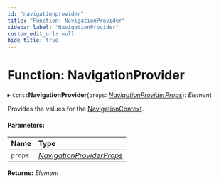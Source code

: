 ```yaml
---
id: "navigationprovider"
title: "Function: NavigationProvider"
sidebar_label: "NavigationProvider"
custom_edit_url: null
hide_title: true
---
```


# Function: NavigationProvider

▸ `Const`**NavigationProvider**(`props`: [*NavigationProviderProps*](../types/navigationproviderprops.md)): *Element*

Provides the values for the [NavigationContext](../variables/navigationcontext.md).

#### Parameters:

Name | Type |
:------ | :------ |
`props` | [*NavigationProviderProps*](../types/navigationproviderprops.md) |

**Returns:** *Element*
